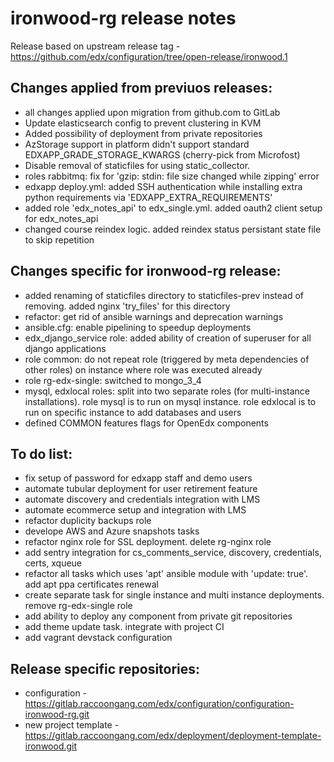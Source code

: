 ironwood-rg release notes
=========================

Release based on upstream release tag - https://github.com/edx/configuration/tree/open-release/ironwood.1

Changes applied from previuos releases:
---------------------------------------

- all changes applied upon migration from github.com to GitLab
- Update elasticsearch config to prevent clustering in KVM
- Added possibility of deployment from private repositories
- AzStorage support in platform didn't support standard EDXAPP_GRADE_STORAGE_KWARGS (cherry-pick from Microfost)
- Disable removal of staticfiles for using static_collector.
- roles rabbitmq: fix for 'gzip: stdin: file size changed while zipping' error
- edxapp deploy.yml: added SSH authentication while installing extra python requirements via 'EDXAPP_EXTRA_REQUIREMENTS'
- added role 'edx_notes_api' to edx_single.yml. added oauth2 client setup for edx_notes_api
- changed course reindex logic. added reindex status persistant state file to skip repetition

Changes specific for ironwood-rg release:
-----------------------------------------

- added renaming of staticfiles directory to staticfiles-prev instead of removing. added nginx 'try_files' for this directory
- refactor: get rid of ansible warnings and deprecation warnings
- ansible.cfg: enable pipelining to speedup deployments
- edx_django_service role: added ability of creation of superuser for all django applications
- role common: do not repeat role (triggered by meta dependencies of other roles) on instance where role was executed already
- role rg-edx-single: switched to mongo_3_4
- mysql, edxlocal roles: split into two separate roles (for multi-instance installations). role mysql is to run on mysql instance. role edxlocal is to run on specific instance to add databases and users
- defined COMMON features flags for OpenEdx components

To do list:
-----------

- fix setup of password for edxapp staff and demo users
- automate tubular deployment for user retirement feature
- automate discovery and credentials integration with LMS
- automate ecommerce setup and integration with LMS
- refactor duplicity backups role
- develope AWS and Azure snapshots tasks
- refactor nginx role for SSL deployment. delete rg-nginx role
- add sentry integration for cs_comments_service, discovery, credentials, certs, xqueue
- refactor all tasks which uses 'apt' ansible module with 'update: true'. add apt ppa certificates renewal
- create separate task for single instance and multi instance deployments. remove rg-edx-single role
- add ability to deploy any component from private git repositories
- add theme update task. integrate with project CI
- add vagrant devstack configuration

Release specific repositories:
------------------------------

- configuration - https://gitlab.raccoongang.com/edx/configuration/configuration-ironwood-rg.git
- new project template - https://gitlab.raccoongang.com/edx/deployment/deployment-template-ironwood.git
